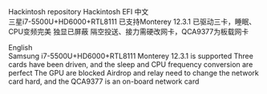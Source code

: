 Hackintosh repository
Hackintosh EFI
中文                   
三星i7-5500U+HD6000+RTL8111
已支持Monterey 12.3.1
已驱动三卡，睡眠、CPU变频完美
独显已屏蔽
隔空投送、接力需硬改网卡，QCA9377为板载网卡

English                          
Samsung i7-5500U+HD6000+RTL8111
Monterey 12.3.1 is supported
Three cards have been driven, and the sleep and CPU frequency conversion are perfect
The GPU are blocked
Airdrop and relay need to change the network card hard, and the QCA9377 is an on-board network card
